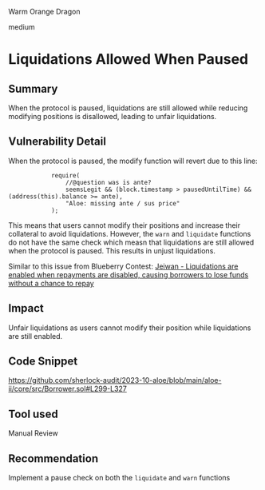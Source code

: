 Warm Orange Dragon

medium

# Liquidations Allowed When Paused
## Summary

When the protocol is paused, liquidations are still allowed while reducing modifying positions is disallowed, leading to unfair liquidations.

## Vulnerability Detail

When the protocol is paused, the modify function will revert due to this line:

```solidity
            require(
                //@question was is ante?
                seemsLegit && (block.timestamp > pausedUntilTime) && (address(this).balance >= ante),
                "Aloe: missing ante / sus price"
            );
```

This means that users cannot modify their positions and increase their collateral to avoid liquidations. However, the `warn` and `liquidate` functions do not have the same check which measn that liquidations are still allowed when the protocol is paused. This results in unjust liquidations.

Similar to this issue from Blueberry Contest: [Jeiwan - Liquidations are enabled when repayments are disabled, causing borrowers to lose funds without a chance to repay](https://github.com/sherlock-audit/2023-02-blueberry-judging/issues/290)



## Impact

Unfair liquidations as users cannot modify their position while liquidations are still enabled.

## Code Snippet

https://github.com/sherlock-audit/2023-10-aloe/blob/main/aloe-ii/core/src/Borrower.sol#L299-L327

## Tool used

Manual Review

## Recommendation

Implement a pause check on both the `liquidate` and `warn` functions
